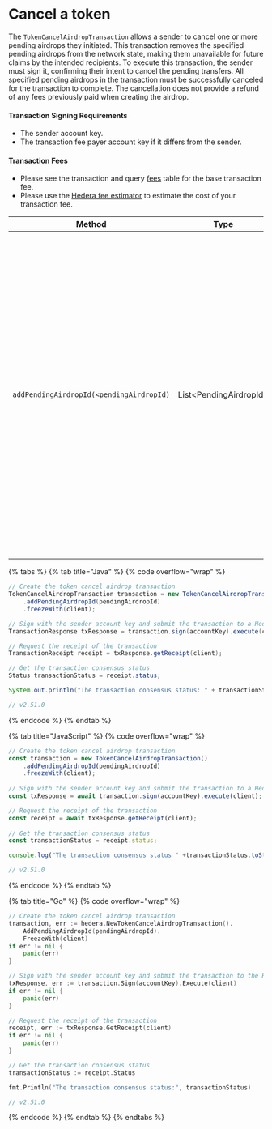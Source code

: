 # Cancel a token

The `TokenCancelAirdropTransaction` allows a sender to cancel one or more pending airdrops they initiated. This transaction removes the specified pending airdrops from the network state, making them unavailable for future claims by the intended recipients. To execute this transaction, the sender must sign it, confirming their intent to cancel the pending transfers. All specified pending airdrops in the transaction must be successfully canceled for the transaction to complete. The cancellation does not provide a refund of any fees previously paid when creating the airdrop.

#### Transaction Signing Requirements

* The sender account key.
* The transaction fee payer account key  if it differs from the sender.

#### Transaction Fees

* Please see the transaction and query [fees](../../../networks/mainnet/fees/#transaction-and-query-fees) table for the base transaction fee.
* Please use the [Hedera fee estimator](https://hedera.com/fees) to estimate the cost of your transaction fee.

<table><thead><tr><th width="259">Method</th><th width="206">Type</th><th>Description</th></tr></thead><tbody><tr><td><code>addPendingAirdropId(&#x3C;pendingAirdropId)</code></td><td>List&#x3C;PendingAirdropId> </td><td>Adds the ID of a pending airdrop to the transaction, indicating which specific airdrop the sender wants to cancel. This method is used to reference and cancel one or more pending airdrops by their unique identifiers. The transaction can have up to 10 entries and must no have any duplicates. </td></tr></tbody></table>

{% tabs %}
{% tab title="Java" %}
{% code overflow="wrap" %}
```java
// Create the token cancel airdrop transaction
TokenCancelAirdropTransaction transaction = new TokenCancelAirdropTransaction()
	.addPendingAirdropId(pendingAirdropId)
	.freezeWith(client);

// Sign with the sender account key and submit the transaction to a Hedera network
TransactionResponse txResponse = transaction.sign(accountKey).execute(client);

// Request the receipt of the transaction
TransactionReceipt receipt = txResponse.getReceipt(client);

// Get the transaction consensus status
Status transactionStatus = receipt.status;

System.out.println("The transaction consensus status: " + transactionStatus.toString());

// v2.51.0
```
{% endcode %}
{% endtab %}

{% tab title="JavaScript" %}
{% code overflow="wrap" %}
```javascript
// Create the token cancel airdrop transaction
const transaction = new TokenCancelAirdropTransaction()
	.addPendingAirdropId(pendingAirdropId)
	.freezeWith(client);
      
// Sign with the sender account key and submit the transaction to a Hedera network
const txResponse = await transaction.sign(accountKey).execute(client);

// Request the receipt of the transaction
const receipt = await txResponse.getReceipt(client);
    
// Get the transaction consensus status
const transactionStatus = receipt.status;

console.log("The transaction consensus status " +transactionStatus.toString());

// v2.51.0
```
{% endcode %}
{% endtab %}

{% tab title="Go" %}
{% code overflow="wrap" %}
```go
// Create the token cancel airdrop transaction
transaction, err := hedera.NewTokenCancelAirdropTransaction().
    AddPendingAirdropId(pendingAirdropId).
    FreezeWith(client)
if err != nil {
    panic(err)
}

// Sign with the sender account key and submit the transaction to the Hedera network
txResponse, err := transaction.Sign(accountKey).Execute(client)
if err != nil {
    panic(err)
}

// Request the receipt of the transaction
receipt, err := txResponse.GetReceipt(client)
if err != nil {
    panic(err)
}

// Get the transaction consensus status
transactionStatus := receipt.Status

fmt.Println("The transaction consensus status:", transactionStatus)

// v2.51.0
```
{% endcode %}
{% endtab %}
{% endtabs %}
